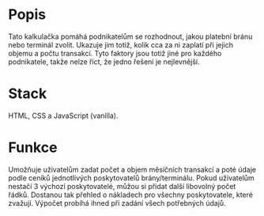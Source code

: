 # Popis
Tato kalkulačka pomáhá podnikatelům se rozhodnout, jakou platební bránu nebo terminál zvolit. 
Ukazuje jim totiž, kolik cca za ni zaplatí při jejich objemu a počtu transakcí. Tyto faktory jsou totiž jiné pro každého podnikatele, takže nelze říct, že jedno řešení je nejlevnější.

# Stack
HTML, CSS a JavaScript (vanilla).

# Funkce
Umožňuje uživatelům zadat počet a objem měsíčních transakcí a poté údaje podle ceníků jednotlivých poskytovatelů brány/terminálu.
Pokud uživatelům nestačí 3 výchozí poskytovatelé, můžou si přidat další libovolný počet řádků. Dostanou tak přehled o nákladech pro všechny poskytovatele, které zvažují.
Výpočet probíhá ihned při zadání všech potřebných údajů.
